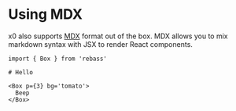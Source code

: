 
# Using MDX

x0 also supports [MDX][mdx] format out of the box.
MDX allows you to mix markdown syntax with JSX to render React components.

```mdx
import { Box } from 'rebass'

# Hello

<Box p={3} bg='tomato'>
  Beep
</Box>
```

[mdx]: https://github.com/mdx-js/mdx
